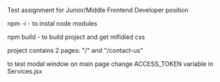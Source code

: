 Test assignment for Junior/Middle Frontend Developer position

npm -i - to instal node modules

npm build - to build project and get mifidied css

project contains 2 pages: "/" and "/contact-us"

to test modal window on main page change ACCESS_TOKEN variable in Services.jsx